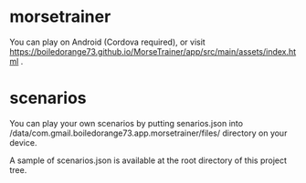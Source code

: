 # morsetrainer

You can play on Android (Cordova required),
or visit https://boiledorange73.github.io/MorseTrainer/app/src/main/assets/index.html .

# scenarios

You can play your own scenarios by putting senarios.json into
/data/com.gmail.boiledorange73.app.morsetrainer/files/ directory
on your device.

A sample of scenarios.json is available at the root directory of this project tree.


